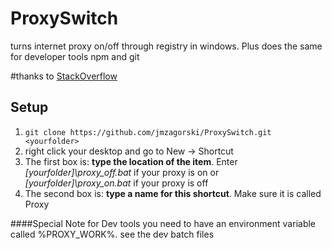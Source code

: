 # ProxySwitch
turns internet proxy on/off through registry in windows. Plus does the same for developer tools npm and git

#thanks to [StackOverflow](http://stackoverflow.com/questions/26708347/windows-desktop-widget-to-turn-proxy-on-and-off)

## Setup
1. `git clone https://github.com/jmzagorski/ProxySwitch.git <yourfolder>`
2. right click your desktop and go to New -> Shortcut
3. The first box is: **type the location of the item**. Enter *[yourfolder]\proxy_off.bat* if your proxy is on or *[yourfolder]\proxy_on.bat* if your proxy is off
4. The second box is: **type a name for this shortcut**. Make sure it is called Proxy

####Special Note for Dev tools
you need to have an environment variable called %PROXY_WORK%. see the dev batch files
